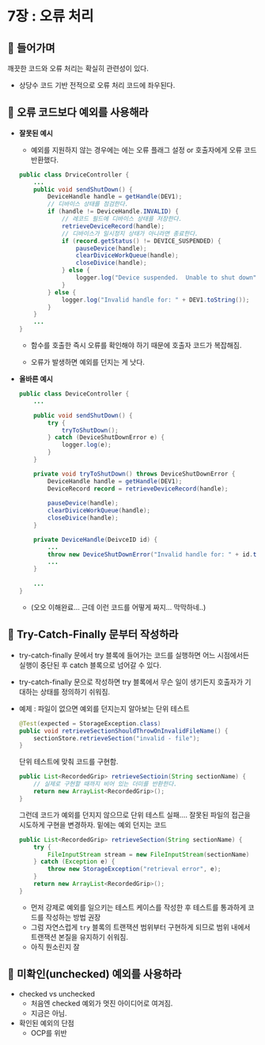 # 7장 : 오류 처리
## 📌 들어가며

깨끗한 코드와 오류 처리는 확실히 관련성이 있다.

- 상당수 코드 기반 전적으로 오류 처리 코드에 좌우된다.

## 📌 오류 코드보다 예외를 사용해라
- **잘못된 예시**
    - 예외를 지원하지 않는 경우에는 에는 오류 플래그 설정 or 호출자에게 오류 코드 반환했다.
    
    ```java
    public class DrviceController {
    	...
    	public void sendShutDown() {
    		DeviceHandle handle = getHandle(DEV1);
    		// 디바이스 상태를 점검한다.
    		if (handle != DeviceHandle.INVALID) {
    			// 레코드 필드에 디바이스 상태를 저장한다.
    			retrieveDeviceRecord(handle);
    			// 디바이스가 일시정지 상태가 아니라면 종료한다.
    			if (record.getStatus() != DEVICE_SUSPENDED) {
    				pauseDevice(handle);
    				clearDiviceWorkQueue(handle);
    				closeDivice(handle);
    			} else {
    				logger.log("Device suspended.  Unable to shut down");
    			}
    		} else {
    			logger.log("Invalid handle for: " + DEV1.toString());
    		}
    	}
    	...
    }
    ```
    
    - 함수를 호출한 즉시 오류를 확인해야 하기 때문에 호출자 코드가 복잡해짐.


    - 오류가 발생하면 예외를 던지는 게 낫다.
- **올바른 예시**
    
    ```java
    public class DeviceController {
    	...
    
    	public void sendShutDown() {
    		try {
    			tryToShutDown();
    		} catch (DeviceShutDownError e) {
    			logger.log(e);
    		}
    	}
    
    	private void tryToShutDown() throws DeviceShutDownError {
    		DeviceHandle handle = getHandle(DEV1);
    		DeviceRecord record = retrieveDeviceRecord(handle);
    		
    		pauseDevice(handle);
    		clearDiviceWorkQueue(handle);
    		closeDivice(handle);
    	}
    
    	private DeviceHandle(DeivceID id) {
    		...
    		throw new DeviceShutDownError("Invalid handle for: " + id.toString());
    		...
    	}
    	
    	...
    }
    ```
    
    - (오오 이해완료… 근데 이런 코드를 어떻게 짜지… 막막하네..)

## 📌 Try-Catch-Finally 문부터 작성하라
- try-catch-finally 문에서 try 블록에 들어가는 코드를 실행하면 어느 시점에서든 실행이 중단된 후 catch 블록으로 넘어갈 수 있다.
- try-catch-finally 문으로 작성하면 try 블록에서 무슨 일이 생기든지 호출자가 기대하는 상태를 정의하기 쉬워짐.
- 예제 : 파일이 없으면 예외를 던지는지 알아보는 단위 테스트
    
    ```java
    @Test(expected = StorageException.class)
    public void retrieveSectionShouldThrowOnInvalidFileName() {
    	sectionStore.retrieveSection("invalid - file");
    }
    ```
    
    단위 테스트에 맞춰 코드를 구현함.
    
    ```java
    public List<RecordedGrip> retrieveSectioin(String sectionName) {
    	// 실제로 구현할 때까지 비어 있는 더미를 반환한다.
    	return new ArrayList<RecordedGrip>();
    }
    ```
    
    그런데 코드가 예외를 던지지 않으므로 단위 테스트 실패…. 잘못된 파일의 접근을 시도하게 구현을 변경하자. 밑에는 예외 던지는 코드
    
    ```java
	public List<RecordedGrip> retrieveSection(String sectionName) {
		try {
			FileInputStream stream = new FileInputStream(sectionName)
		} catch (Exception e) {
			throw new StorageException("retrieval error", e);
		}
		return new ArrayList<RecordedGrip>();
	}
	```
	- 먼저 강제로 예외를 일으키는 테스트 케이스를 작성한 후 테스트를 통과하게 코드를 작성하는 방법 권장
    - 그럼 자연스럽게 `try` 블록의 트랜잭션 범위부터 구현하게 되므로 범위 내에서 트랜잭션 본질을 유지하기 쉬워짐.
    - 아직 뭔소린지 잘

## 📌 미확인(unchecked) 예외를 사용하라

- checked vs unchecked
    - 처음엔 checked 예외가 멋진 아이디어로 여겨짐.
    - 지금은 아님.
- 확인된 예외의 단점
    - OCP를 위반